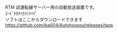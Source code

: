 RTM 試運転線サーバー用の自動放送装置です。<br>
ｺｰﾄﾞｷﾀﾅｲｶﾗﾐﾅｲﾃﾞ<br>
ソフトはここからダウンロードできます
https://github.com/ika004/Autohousou/releases/tags
